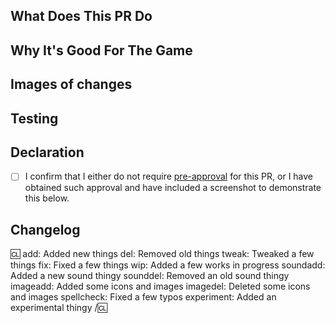 <!-- By ticking or leaving ticked the option "Allow edits and access to secrets by maintainers" you give permission for repository maintainers to push changes to your branch without explicitly asking. -->

<!-- Write **BELOW** The Headers and **ABOVE** The comments else it may not be viewable. -->
<!-- You can view Contributing.MD for a detailed description of the pull request process. -->

## What Does This PR Do

<!-- Include a small to medium description of what your PR changes. -->
<!-- Document all changes, as not doing this may delay reviews or even discourage maintainers from merging your PR! -->
<!-- If your PR fixes an issue, add "Fixes #1234" somewhere in the PR description. This will automatically close the bug upon PR submission. -->

## Why It's Good For The Game

<!-- Add a short description of why you think these changes would benefit the game. If you can't justify it in words, it might not be worth adding. -->

## Images of changes

<!-- If you did not make a map or sprite edit, you may delete this section. You may include a gif or mp4 of your feature if you want. -->

## Testing

<!-- How did you test the PR, if at all? -->

## Declaration

- [ ] I confirm that I either do not require [pre-approval](https://github.com/ParadiseSS13/Paradise/blob/master/docs/CODE_OF_CONDUCT.md#types-of-changes-that-need-approval) for this PR, or I have obtained such approval and have included a screenshot to demonstrate this below.
  <!-- Replace the box with [x] to mark as complete. -->
  <!-- Ensure there are no spaces between the x and the square brackets [] else this will not work properly. -->

## Changelog

:cl:
add: Added new things
del: Removed old things
tweak: Tweaked a few things
fix: Fixed a few things
wip: Added a few works in progress
soundadd: Added a new sound thingy
sounddel: Removed an old sound thingy
imageadd: Added some icons and images
imagedel: Deleted some icons and images
spellcheck: Fixed a few typos
experiment: Added an experimental thingy
/:cl:

<!-- Both :cl:'s are required for the changelog to work! You can put your name to the right of the first :cl: if you want to overwrite your GitHub username as author ingame. -->
<!-- You can use multiple of the same prefix (they're only used for the icon ingame) and delete the unneeded ones. Despite some of the tags, changelogs should generally represent how a player might be affected by the changes rather than a summary of the PR's contents. -->
<!-- If a PR has no impact on players (i.e. a code refactor that does not change functionality) then the entire Changelog heading and contents can be removed. -->
